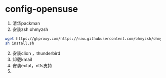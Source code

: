 # config-opensuse
1. 清华packman
1. 安装zsh ohmyzsh
```bash
wget https://ghproxy.com/https://raw.githubusercontent.com/ohmyzsh/ohmyzsh/master/tools/install.sh
sh install.sh
```
2. 安装clion ，thunderbird
3. 卸载kmail
4. 安装exfat，ntfs支持
5. 
